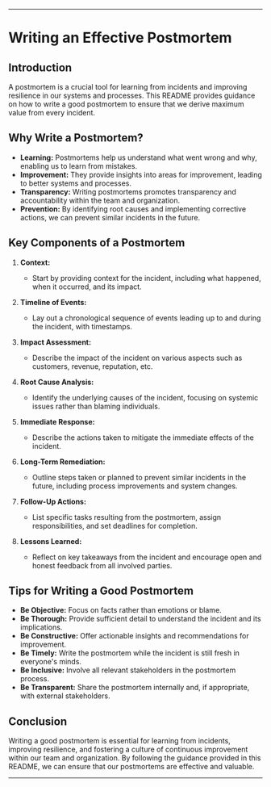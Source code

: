
---

# Writing an Effective Postmortem

## Introduction

A postmortem is a crucial tool for learning from incidents and improving resilience in our systems and processes. This README provides guidance on how to write a good postmortem to ensure that we derive maximum value from every incident.

## Why Write a Postmortem?

- **Learning:** Postmortems help us understand what went wrong and why, enabling us to learn from mistakes.
- **Improvement:** They provide insights into areas for improvement, leading to better systems and processes.
- **Transparency:** Writing postmortems promotes transparency and accountability within the team and organization.
- **Prevention:** By identifying root causes and implementing corrective actions, we can prevent similar incidents in the future.

## Key Components of a Postmortem

1. **Context:**
   - Start by providing context for the incident, including what happened, when it occurred, and its impact.

2. **Timeline of Events:**
   - Lay out a chronological sequence of events leading up to and during the incident, with timestamps.

3. **Impact Assessment:**
   - Describe the impact of the incident on various aspects such as customers, revenue, reputation, etc.

4. **Root Cause Analysis:**
   - Identify the underlying causes of the incident, focusing on systemic issues rather than blaming individuals.

5. **Immediate Response:**
   - Describe the actions taken to mitigate the immediate effects of the incident.

6. **Long-Term Remediation:**
   - Outline steps taken or planned to prevent similar incidents in the future, including process improvements and system changes.

7. **Follow-Up Actions:**
   - List specific tasks resulting from the postmortem, assign responsibilities, and set deadlines for completion.

8. **Lessons Learned:**
   - Reflect on key takeaways from the incident and encourage open and honest feedback from all involved parties.

## Tips for Writing a Good Postmortem

- **Be Objective:** Focus on facts rather than emotions or blame.
- **Be Thorough:** Provide sufficient detail to understand the incident and its implications.
- **Be Constructive:** Offer actionable insights and recommendations for improvement.
- **Be Timely:** Write the postmortem while the incident is still fresh in everyone's minds.
- **Be Inclusive:** Involve all relevant stakeholders in the postmortem process.
- **Be Transparent:** Share the postmortem internally and, if appropriate, with external stakeholders.

## Conclusion

Writing a good postmortem is essential for learning from incidents, improving resilience, and fostering a culture of continuous improvement within our team and organization. By following the guidance provided in this README, we can ensure that our postmortems are effective and valuable.

---
